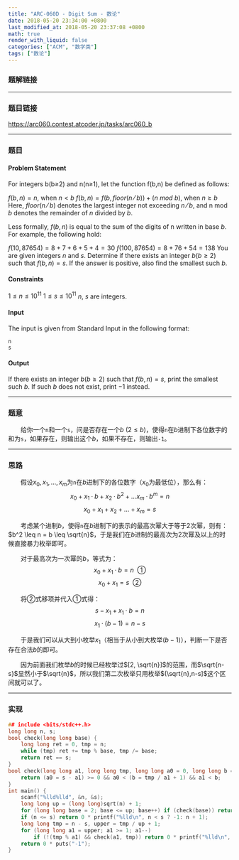 ```yaml
---
title: "ARC-060D - Digit Sum - 数论"
date: 2018-05-20 23:34:00 +0800
last_modified_at: 2018-05-20 23:37:08 +0800
math: true
render_with_liquid: false
categories: ["ACM", "数学类"]
tags: ["数论"]
---
```


### 题解链接



---
### 题目链接

https://arc060.contest.atcoder.jp/tasks/arc060_b

---
### 题目

#### Problem Statement
For integers b(b≥2) and n(n≥1), let the function f(b,n) be defined as follows:

$f(b,n)=n$, when $n<b$
$f(b,n)=f(b, floor(n⁄b))+(n\ mod\ b)$, when $n≥b$
Here, $floor(n⁄b)$ denotes the largest integer not exceeding $n⁄b$, and n mod $b$ denotes the remainder of $n$ divided by $b$.

Less formally, $f(b,n)$ is equal to the sum of the digits of n written in base $b$. For example, the following hold:

$f(10, 87654)=8+7+6+5+4=30$
$f(100, 87654)=8+76+54=138$
You are given integers $n$ and $s$. Determine if there exists an integer $b(b≥2)$ such that $f(b,n)=s$. If the answer is positive, also find the smallest such $b$.

#### Constraints
$1≤n≤10^{11}$
$1≤s≤10^{11}$
$n$, $s$ are integers.
#### Input
The input is given from Standard Input in the following format:

```
n
s
```

#### Output
If there exists an integer $b(b≥2)$ such that $f(b,n)=s$, print the smallest such $b$. If such $b$ does not exist, print $-1$ instead.

---
### 题意

&emsp;&emsp;给你一个`n`和一个`s`，问是否存在一个$b\ (2 \leq b)$，使得`n`在$b$进制下各位数字的和为`s`，如果存在，则输出这个$b$，如果不存在，则输出`-1`。

---
### 思路

&emsp;&emsp;假设$x_0,x_1,\dots ,x_m$为`n`在$b$进制下的各位数字（$x_0$为最低位），那么有：
$$x_0 + x_1 · b + x_2 · b^2 + \dots x_m · b^m = n$$$$x_0 + x_1 + x_2 + \dots + x_m = s$$

&emsp;&emsp;考虑某个进制$b$，使得`n`在$b$进制下的表示的最高次幂大于等于$2$次幂，则有：$b^2 \leq n = b \leq \sqrt{n}$，于是我们在$b$进制的最高次为2次幂及以上的时候直接暴力枚举即可。

&emsp;&emsp;对于最高次为一次幂的$b$，等式为：
$$x_0 + x_1 · b = n\ \ ①$$$$x_0 + x_1 = s\ \ ②$$

&emsp;&emsp;将$②$式移项并代入$①$式得：$$s - x_1 + x_1·b = n$$$$x_1·(b-1) = n - s$$

&emsp;&emsp;于是我们可以从大到小枚举$x_1$（相当于从小到大枚举$(b - 1)$），判断一下是否存在合法$b$的即可。

&emsp;&emsp;因为前面我们枚举$b$的时候已经枚举过$[2, \sqrt{n}]$的范围，而$\sqrt{n-s}$显然小于$\sqrt{n}$，所以我们第二次枚举只用枚举$(\sqrt{n},n-s]$这个区间就可以了。

---
### 实现

```cpp
## include <bits/stdc++.h>
long long n, s;
bool check(long long base) {
    long long ret = 0, tmp = n;
    while (tmp) ret += tmp % base, tmp /= base;
    return ret == s;
}
bool check(long long a1, long long tmp, long long a0 = 0, long long b = 0) {
    return (a0 = s - a1) >= 0 && a0 < (b = tmp / a1 + 1) && a1 < b;
}
int main() {
    scanf("%lld%lld", &n, &s);
    long long up = (long long)sqrt(n) + 1;
    for (long long base = 2; base <= up; base++) if (check(base)) return 0 * printf("%lld\n", base);
    if (n <= s) return 0 * printf("%lld\n", n < s ? -1: n + 1);
    long long tmp = n - s, upper = tmp / up + 1;
    for (long long a1 = upper; a1 >= 1; a1--)
        if (!(tmp % a1) && check(a1, tmp)) return 0 * printf("%lld\n", tmp / a1 + 1);
    return 0 * puts("-1");
}
```